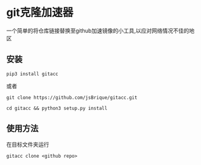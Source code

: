 # git克隆加速器

一个简单的将仓库链接替换至github加速镜像的小工具,以应对网络情况不佳的地区

## 安装

```shell
pip3 install gitacc
```

或者

```shell
git clone https://github.com/jsBrique/gitacc.git

cd gitacc && python3 setup.py install
```

## 使用方法

在目标文件夹运行
```shell
gitacc clone <github repo>
```

